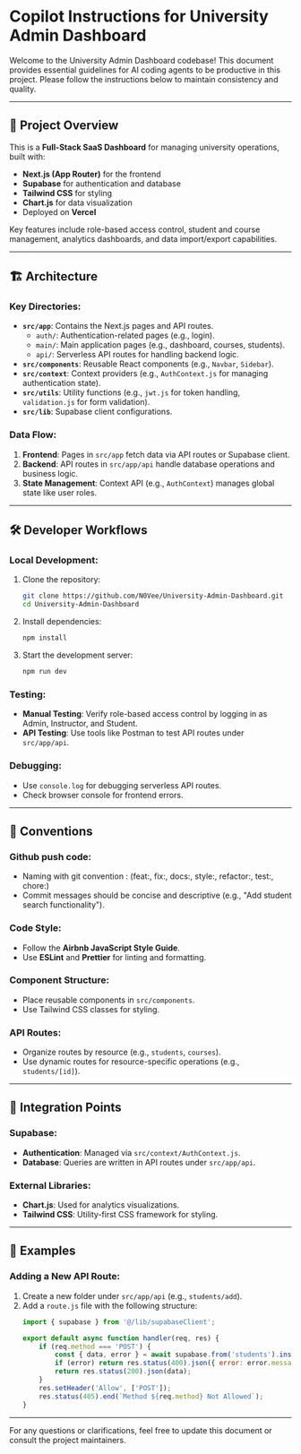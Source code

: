 # Copilot Instructions for University Admin Dashboard

Welcome to the University Admin Dashboard codebase! This document provides essential guidelines for AI coding agents to be productive in this project. Please follow the instructions below to maintain consistency and quality.

---

## 📂 Project Overview

This is a **Full-Stack SaaS Dashboard** for managing university operations, built with:
- **Next.js (App Router)** for the frontend
- **Supabase** for authentication and database
- **Tailwind CSS** for styling
- **Chart.js** for data visualization
- Deployed on **Vercel**

Key features include role-based access control, student and course management, analytics dashboards, and data import/export capabilities.

---

## 🏗️ Architecture

### Key Directories:
- **`src/app`**: Contains the Next.js pages and API routes.
  - `auth/`: Authentication-related pages (e.g., login).
  - `main/`: Main application pages (e.g., dashboard, courses, students).
  - `api/`: Serverless API routes for handling backend logic.
- **`src/components`**: Reusable React components (e.g., `Navbar`, `Sidebar`).
- **`src/context`**: Context providers (e.g., `AuthContext.js` for managing authentication state).
- **`src/utils`**: Utility functions (e.g., `jwt.js` for token handling, `validation.js` for form validation).
- **`src/lib`**: Supabase client configurations.

### Data Flow:
1. **Frontend**: Pages in `src/app` fetch data via API routes or Supabase client.
2. **Backend**: API routes in `src/app/api` handle database operations and business logic.
3. **State Management**: Context API (e.g., `AuthContext`) manages global state like user roles.

---

## 🛠️ Developer Workflows

### Local Development:
1. Clone the repository:
   ```bash
   git clone https://github.com/N0Vee/University-Admin-Dashboard.git
   cd University-Admin-Dashboard
   ```
2. Install dependencies:
   ```bash
   npm install
   ```
3. Start the development server:
   ```bash
   npm run dev
   ```

### Testing:
- **Manual Testing**: Verify role-based access control by logging in as Admin, Instructor, and Student.
- **API Testing**: Use tools like Postman to test API routes under `src/app/api`.

### Debugging:
- Use `console.log` for debugging serverless API routes.
- Check browser console for frontend errors.

---

## 📏 Conventions

### Github push code:
- Naming with git convention : (feat:, fix:, docs:, style:, refactor:, test:, chore:)
- Commit messages should be concise and descriptive (e.g., "Add student search functionality").


### Code Style:
- Follow the **Airbnb JavaScript Style Guide**.
- Use **ESLint** and **Prettier** for linting and formatting.

### Component Structure:
- Place reusable components in `src/components`.
- Use Tailwind CSS classes for styling.

### API Routes:
- Organize routes by resource (e.g., `students`, `courses`).
- Use dynamic routes for resource-specific operations (e.g., `students/[id]`).

---

## 🔗 Integration Points

### Supabase:
- **Authentication**: Managed via `src/context/AuthContext.js`.
- **Database**: Queries are written in API routes under `src/app/api`.

### External Libraries:
- **Chart.js**: Used for analytics visualizations.
- **Tailwind CSS**: Utility-first CSS framework for styling.

---

## 📝 Examples

### Adding a New API Route:
1. Create a new folder under `src/app/api` (e.g., `students/add`).
2. Add a `route.js` file with the following structure:
   ```javascript
   import { supabase } from '@/lib/supabaseClient';

   export default async function handler(req, res) {
       if (req.method === 'POST') {
           const { data, error } = await supabase.from('students').insert(req.body);
           if (error) return res.status(400).json({ error: error.message });
           return res.status(200).json(data);
       }
       res.setHeader('Allow', ['POST']);
       res.status(405).end(`Method ${req.method} Not Allowed`);
   }
   ```

---

For any questions or clarifications, feel free to update this document or consult the project maintainers.
